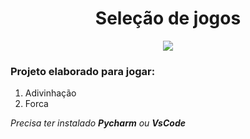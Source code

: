 <h1 align='center'> Seleção de jogos </h1>
<p align='center'>
<img src="https://img.shields.io/static/v1?label=status&message=Em desenvolvimento&color=blue">
</p>

### Projeto elaborado para jogar:

1. Adivinhação
2. Forca


*Precisa ter instalado **Pycharm** ou **VsCode*** 
